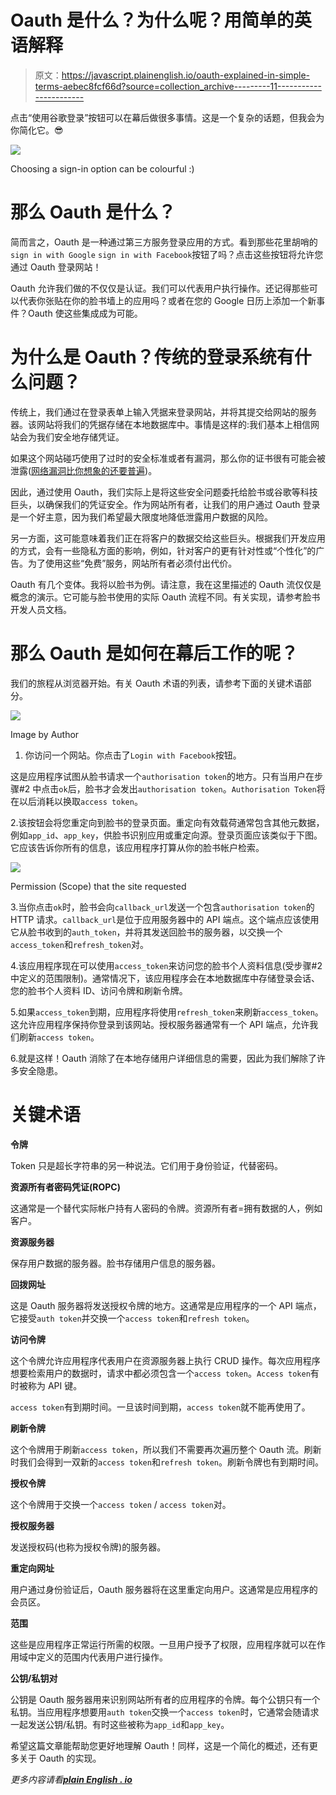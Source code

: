 # Oauth 是什么？为什么呢？用简单的英语解释

> 原文：<https://javascript.plainenglish.io/oauth-explained-in-simple-terms-aebec8fcf66d?source=collection_archive---------11----------------------->

点击“使用谷歌登录”按钮可以在幕后做很多事情。这是一个复杂的话题，但我会为你简化它。😎

![](img/67ca74a0aa643ce19dc93fc6ead8fb1d.png)

Choosing a sign-in option can be colourful :)

# 那么 Oauth 是什么？

简而言之，Oauth 是一种通过第三方服务登录应用的方式。看到那些花里胡哨的`sign in with Google` `sign in with Facebook`按钮了吗？点击这些按钮将允许您通过 Oauth 登录网站！

Oauth 允许我们做的不仅仅是认证。我们可以代表用户执行操作。还记得那些可以代表你张贴在你的脸书墙上的应用吗？或者在您的 Google 日历上添加一个新事件？Oauth 使这些集成成为可能。

# 为什么是 Oauth？传统的登录系统有什么问题？

传统上，我们通过在登录表单上输入凭据来登录网站，并将其提交给网站的服务器。该网站将我们的凭据存储在本地数据库中。事情是这样的:我们基本上相信网站会为我们安全地存储凭证。

如果这个网站碰巧使用了过时的安全标准或者有漏洞，那么你的证书很有可能会被泄露([网络漏洞比你想象的还要普遍](https://www.cybintsolutions.com/cyber-security-facts-stats/))。

因此，通过使用 Oauth，我们实际上是将这些安全问题委托给脸书或谷歌等科技巨头，以确保我们的凭证安全。作为网站所有者，让我们的用户通过 Oauth 登录是一个好主意，因为我们希望最大限度地降低泄露用户数据的风险。

另一方面，这可能意味着我们正在将客户的数据交给这些巨头。根据我们开发应用的方式，会有一些隐私方面的影响，例如，针对客户的更有针对性或“个性化”的广告。为了使用这些“免费”服务，网站所有者必须付出代价。

Oauth 有几个变体。我将以脸书为例。请注意，我在这里描述的 Oauth 流仅仅是概念的演示。它可能与脸书使用的实际 Oauth 流程不同。有关实现，请参考脸书开发人员文档。

# 那么 Oauth 是如何在幕后工作的呢？

我们的旅程从浏览器开始。有关 Oauth 术语的列表，请参考下面的关键术语部分。

![](img/9e2d8ddc92cf43c148ba63371b1998e7.png)

Image by Author

1.  你访问一个网站。你点击了`Login with Facebook`按钮。

这是应用程序试图从脸书请求一个`authorisation token`的地方。只有当用户在步骤#2 中点击`ok`后，脸书才会发出`authorisation token`。`Authorisation Token`将在以后消耗以换取`access token`。

2.该按钮会将您重定向到脸书的登录页面。重定向有效载荷通常包含其他元数据，例如`app_id`、`app_key`，供脸书识别应用或重定向源。登录页面应该类似于下图。它应该告诉你所有的信息，该应用程序打算从你的脸书帐户检索。

![](img/a424ad47abb1351a7ee2da00c8c601c2.png)

Permission (Scope) that the site requested

3.当你点击`ok`时，脸书会向`callback_url`发送一个包含`authorisation token`的 HTTP 请求。`callback_url`是位于应用服务器中的 API 端点。这个端点应该使用它从脸书收到的`auth_token`，并将其发送回脸书的服务器，以交换一个`access_token`和`refresh_token`对。

4.该应用程序现在可以使用`access_token`来访问您的脸书个人资料信息(受步骤#2 中定义的范围限制)。通常情况下，该应用程序会在本地数据库中存储登录会话、您的脸书个人资料 ID、访问令牌和刷新令牌。

5.如果`access_token`到期，应用程序将使用`refresh_token`来刷新`access_token`。这允许应用程序保持你登录到该网站。授权服务器通常有一个 API 端点，允许我们刷新`access token`。

6.就是这样！Oauth 消除了在本地存储用户详细信息的需要，因此为我们解除了许多安全隐患。

# 关键术语

**令牌**

Token 只是超长字符串的另一种说法。它们用于身份验证，代替密码。

**资源所有者密码凭证(ROPC)**

这通常是一个替代实际帐户持有人密码的令牌。资源所有者=拥有数据的人，例如客户。

**资源服务器**

保存用户数据的服务器。脸书存储用户信息的服务器。

**回拨网址**

这是 Oauth 服务器将发送授权令牌的地方。这通常是应用程序的一个 API 端点，它接受`auth token`并交换一个`access token`和`refresh token`。

**访问令牌**

这个令牌允许应用程序代表用户在资源服务器上执行 CRUD 操作。每次应用程序想要检索用户的数据时，请求中都必须包含一个`access token`。`Access token`有时被称为 API 键。

`access token`有到期时间。一旦该时间到期，`access token`就不能再使用了。

**刷新令牌**

这个令牌用于刷新`access token`，所以我们不需要再次遍历整个 Oauth 流。刷新时我们会得到一双新的`access token`和`refresh token`。刷新令牌也有到期时间。

**授权令牌**

这个令牌用于交换一个`access token` / `access token`对。

**授权服务器**

发送授权码(也称为授权令牌)的服务器。

**重定向网址**

用户通过身份验证后，Oauth 服务器将在这里重定向用户。这通常是应用程序的会员区。

**范围**

这些是应用程序正常运行所需的权限。一旦用户授予了权限，应用程序就可以在作用域中定义的范围内代表用户进行操作。

**公钥/私钥对**

公钥是 Oauth 服务器用来识别网站所有者的应用程序的令牌。每个公钥只有一个私钥。当应用程序想要用`auth token`交换一个`access token`时，它通常会随请求一起发送公钥/私钥。有时这些被称为`app_id`和`app_key`。

希望这篇文章能帮助您更好地理解 Oauth！同样，这是一个简化的概述，还有更多关于 Oauth 的实现。

*更多内容请看*[***plain English . io***](http://plainenglish.io/)